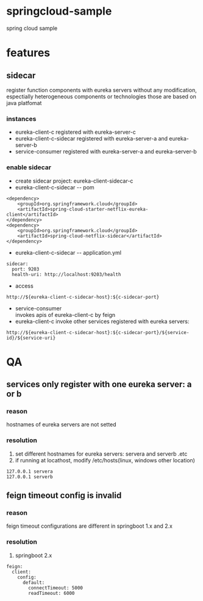 # springcloud-sample
spring cloud sample

# features
## sidecar
register function components with eureka servers without any modification, espectially heterogeneous components or
 technologies those are based on java platfomat
### instances
* eureka-client-c registered with eureka-server-c
* eureka-client-c-sidecar registered with eureka-server-a and eureka-server-b
* service-consumer registered with eureka-server-a and eureka-server-b

### enable sidecar
* create sidecar project: eureka-client-sidecar-c
* eureka-client-c-sidecar -- pom
```
<dependency>
    <groupId>org.springframework.cloud</groupId>
    <artifactId>spring-cloud-starter-netflix-eureka-client</artifactId>
</dependency>
<dependency>
    <groupId>org.springframework.cloud</groupId>
    <artifactId>spring-cloud-netflix-sidecar</artifactId>
</dependency>
```
* eureka-client-c-sidecar -- application.yml  
```
sidecar:
  port: 9203
  health-uri: http://localhost:9203/health
```
* access
```  
http://${eureka-client-c-sidecar-host}:${c-sidecar-port}
```
* service-consumer  
invokes apis of eureka-client-c by feign
* eureka-client-c
invoke other services registered with eureka servers:  
```
http://${eureka-client-c-sidecar-host}:${c-sidecar-port}/${service-id}/${service-uri}
```

# QA
## services only register with one eureka server: a or b
### reason  
hostnames of eureka servers are not setted
### resolution
1. set different hostnames for eureka servers: servera and serverb .etc
2. if running at locathost, modify /etc/hosts(linux, windows other location)
```
127.0.0.1 servera
127.0.0.1 serverb
```

## feign timeout config is invalid
### reason  
feign timeout configurations are different in springboot 1.x and 2.x
### resolution
1. springboot 2.x
```
feign:
  client:
    config:
      default:
        connectTimeout: 5000
        readTimeout: 6000
```